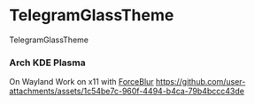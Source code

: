# TelegramGlassTheme
TelegramGlassTheme

### Arch KDE Plasma
On Wayland
Work on x11 with [ForceBlur](https://github.com/taj-ny/kwin-effects-forceblur) 
https://github.com/user-attachments/assets/1c54be7c-960f-4494-b4ca-79b4bccc43de

